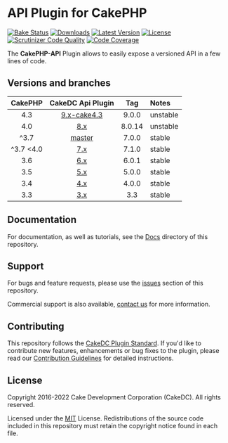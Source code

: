 API Plugin for CakePHP
======================

[![Bake Status](https://api.travis-ci.com/CakeDC/cakephp-api.png?branch=master)](https://travis-ci.com/CakeDC/cakephp-api)
[![Downloads](https://poser.pugx.org/CakeDC/cakephp-api/d/total.png)](https://packagist.org/packages/CakeDC/cakephp-api)
[![Latest Version](https://poser.pugx.org/CakeDC/cakephp-api/v/stable.png)](https://packagist.org/packages/CakeDC/cakephp-api)
[![License](https://poser.pugx.org/CakeDC/cakephp-api/license.svg)](https://packagist.org/packages/CakeDC/cakephp-api)
[![Scrutinizer Code Quality](https://scrutinizer-ci.com/g/CakeDC/cakephp-api/badges/quality-score.png?b=master)](https://scrutinizer-ci.com/g/CakeDC/cakephp-api/?branch=master)
[![Code Coverage](https://scrutinizer-ci.com/g/CakeDC/cakephp-api/badges/coverage.png?b=master)](https://scrutinizer-ci.com/g/CakeDC/cakephp-api/?branch=master)

The **CakePHP-API** Plugin allows to easily expose a versioned API in a few lines of code.

Versions and branches
---------------------

| CakePHP | CakeDC Api Plugin | Tag   | Notes |
| :-------------: | :------------------------: | :--:  | :---- |
| 4.3             | [9.x-cake4.3](https://github.com/cakedc/cakephp-api/tree/9.x-cake4.3)                  | 9.0.0 | unstable |
| 4.0             | [8.x](https://github.com/cakedc/cakephp-api/tree/8.x)                  | 8.0.14 | unstable |
| ^3.7            | [master](https://github.com/cakedc/cakephp-api/tree/master)            | 7.0.0 | stable   |
| ^3.7       <4.0 | [7.x](https://github.com/cakedc/cakephp-api/tree/7.x)                  | 7.1.0 | stable |
| 3.6             | [6.x](https://github.com/cakedc/cakephp-api/tree/6.x)                  | 6.0.1 | stable   |
| 3.5             | [5.x](https://github.com/cakedc/cakephp-api/tree/5.0.0)                | 5.0.0 | stable   |
| 3.4             | [4.x](https://github.com/cakedc/cakephp-api/tree/4.0.0)                | 4.0.0 | stable   |
| 3.3             | [3.x](https://github.com/cakedc/cakephp-api/tree/3.3)                  | 3.3   | stable   |

Documentation
-------------

For documentation, as well as tutorials, see the [Docs](docs/home.md) directory of this repository.

Support
-------

For bugs and feature requests, please use the [issues](https://github.com/CakeDC/cakephp-api/issues) section of this repository.

Commercial support is also available, [contact us](http://cakedc.com/contact) for more information.

Contributing
------------

This repository follows the [CakeDC Plugin Standard](http://cakedc.com/plugin-standard). If you'd like to contribute new features, enhancements or bug fixes to the plugin, please read our [Contribution Guidelines](http://cakedc.com/contribution-guidelines) for detailed instructions.

License
-------

Copyright 2016-2022 Cake Development Corporation (CakeDC). All rights reserved.

Licensed under the [MIT](http://www.opensource.org/licenses/mit-license.php) License. Redistributions of the source code included in this repository must retain the copyright notice found in each file.
